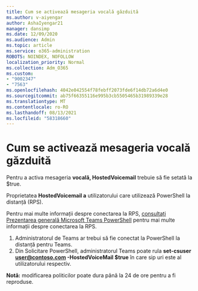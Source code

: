```yaml
---
title: Cum se activează mesageria vocală găzduită
ms.author: v-aiyengar
author: AshaIyengar21
manager: dansimp
ms.date: 12/09/2020
ms.audience: Admin
ms.topic: article
ms.service: o365-administration
ROBOTS: NOINDEX, NOFOLLOW
localization_priority: Normal
ms.collection: Adm_O365
ms.custom:
- "9002347"
- "7563"
ms.openlocfilehash: 4042e042554f78febff2073fde6f14db72a6d4e0
ms.sourcegitcommit: ab75f66355116e995b3cb5505465b31989339e28
ms.translationtype: MT
ms.contentlocale: ro-RO
ms.lasthandoff: 08/13/2021
ms.locfileid: "58318660"
---
```

# <a name="how-to-enable-hosted-voicemail"></a>Cum se activează mesageria vocală găzduită

Pentru a activa mesageria **vocală, HostedVoicemail** trebuie să fie setată la $true.

Proprietatea **HostedVoicemail a** utilizatorului care utilizează PowerShell la distanță (RPS).

Pentru mai multe informații despre conectarea la RPS, [consultați Prezentarea generală Microsoft Teams PowerShell](https://docs.microsoft.com/microsoftteams/teams-powershell-overview) pentru mai multe informații despre conectarea la RPS.

1. Administratorul de Teams ar trebui să fie conectat la PowerShell la distanță pentru Teams.
1. Din Solicitare PowerShell, administratorul Teams poate rula **set-csuser user@contoso.com -HostedVoiceMail $true** în care sip uri este al utilizatorului respectiv.

**Notă:** modificarea politicilor poate dura până la 24 de ore pentru a fi reproduse.